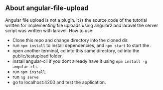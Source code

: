 
## About angular-file-upload

Angular file upload is not a plugin. it is the source code of the tutorial written for implementing file uploads using angular2 and laravel the server script was written with laravel. How to use:

- Clone this repo and change directory into the cloned dir.
- run `npm install` to install dependencies, and `npm start` to start the  .
- open another terminal, cd into this same directory, cd into the public/testupload folder.
- install angular-cli if you dont already have it using `npm install -g angular-cli`.
- run `npm install`.
- run `ng serve`
- go to localhost:4200 and test the application.

